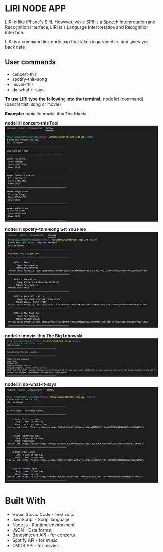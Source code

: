 # LIRI NODE APP

LIRI is like iPhone's SIRI. However, while SIRI is a Speech Interpretation and Recognition Interface, LIRI is a Language Interpretation and Recognition Interface.

LIRI is a command line node app that takes in parameters and gives you back data

## User commands

- concert-this
- spotify-this-song
- movie-this
- do-what-it-says

**To use LIRI type the following into the terminal;**
node liri (command) (band/artist, song or movie)

**Example:**
node liri movie-this The Matrix

**node liri concert-this Tool**
![alt text](./images/concertThis.jpg "concert-this command example")

**node liri spotify-this-song Set You Free**
![alt text](./images/spotifyThisSong.jpg "spotify-this-song command example")

**node liri movie-this The Big Lebowski**
![alt text](./images/movieThis.jpg "movie-this command example")

**node liri do-what-it-says**
![alt text](./images/doWhatItSays.jpg "do-what-it-says command example")

# Built With

- Visual Studio Code - Text editor
- JavaScript - Script language
- Node.js - Runtime environment
- JSON - Data format
- Bandsintown API - for concerts
- Spotify API - for music
- OMDB API - for movies
